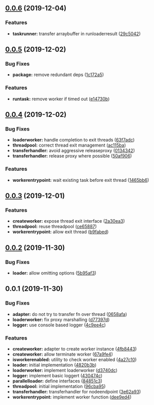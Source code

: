 <a name="0.0.6"></a>
## [0.0.6](https://github.com/kwonoj/webpack-loader-worker/compare/v0.0.5...v0.0.6) (2019-12-04)


### Features

* **taskrunner:** transfer arraybuffer in runloaderresult ([29c5042](https://github.com/kwonoj/webpack-loader-worker/commit/29c5042))



<a name="0.0.5"></a>
## [0.0.5](https://github.com/kwonoj/webpack-loader-worker/compare/v0.0.4...v0.0.5) (2019-12-02)


### Bug Fixes

* **package:** remove redundant deps ([1c172a5](https://github.com/kwonoj/webpack-loader-worker/commit/1c172a5))


### Features

* **runtask:** remove worker if timed out ([e14730b](https://github.com/kwonoj/webpack-loader-worker/commit/e14730b))



<a name="0.0.4"></a>
## [0.0.4](https://github.com/kwonoj/webpack-loader-worker/compare/v0.0.3...v0.0.4) (2019-12-02)


### Bug Fixes

* **loaderworker:** handle completion to exit threads ([63f7adc](https://github.com/kwonoj/webpack-loader-worker/commit/63f7adc))
* **threadpool:** correct thread exit management ([ac115ba](https://github.com/kwonoj/webpack-loader-worker/commit/ac115ba))
* **transferhandler:** avoid aggressive releaseproxy ([0134342](https://github.com/kwonoj/webpack-loader-worker/commit/0134342))
* **transferhandler:** release proxy where possible ([50af906](https://github.com/kwonoj/webpack-loader-worker/commit/50af906))


### Features

* **workerentrypoint:** wait existing task before exit thread ([1465bb6](https://github.com/kwonoj/webpack-loader-worker/commit/1465bb6))



<a name="0.0.3"></a>
## [0.0.3](https://github.com/kwonoj/webpack-loader-worker/compare/v0.0.2...v0.0.3) (2019-12-01)


### Features

* **createworker:** expose thread exit interface ([2a30ea3](https://github.com/kwonoj/webpack-loader-worker/commit/2a30ea3))
* **threadpool:** reuse threadpool ([ce65887](https://github.com/kwonoj/webpack-loader-worker/commit/ce65887))
* **workerentrypoint:** allow exit thread ([b9fabed](https://github.com/kwonoj/webpack-loader-worker/commit/b9fabed))



<a name="0.0.2"></a>
## [0.0.2](https://github.com/kwonoj/webpack-loader-worker/compare/v0.0.1...v0.0.2) (2019-11-30)


### Bug Fixes

* **loader:** allow omitting options ([5b95af3](https://github.com/kwonoj/webpack-loader-worker/commit/5b95af3))



<a name="0.0.1"></a>
## 0.0.1 (2019-11-30)


### Bug Fixes

* **adapter:** do not try to transfer fn over thread ([0658afa](https://github.com/kwonoj/webpack-loader-worker/commit/0658afa))
* **loaderworker:** fix proxy marshalling ([d77397d](https://github.com/kwonoj/webpack-loader-worker/commit/d77397d))
* **logger:** use console based logger ([4c9ee4c](https://github.com/kwonoj/webpack-loader-worker/commit/4c9ee4c))


### Features

* **createworker:** adapter to create worker instance ([4fb8443](https://github.com/kwonoj/webpack-loader-worker/commit/4fb8443))
* **createworker:** allow terminate worker ([67a9fe4](https://github.com/kwonoj/webpack-loader-worker/commit/67a9fe4))
* **isworkerenabled:** utility to check worker enabled ([4a27c10](https://github.com/kwonoj/webpack-loader-worker/commit/4a27c10))
* **loader:** initial implementation ([4820b3b](https://github.com/kwonoj/webpack-loader-worker/commit/4820b3b))
* **loaderworker:** implement loaderworker ([d3740dc](https://github.com/kwonoj/webpack-loader-worker/commit/d3740dc))
* **logger:** implement basic loggert ([430474c](https://github.com/kwonoj/webpack-loader-worker/commit/430474c))
* **parallelloader:** define interfaces ([84851c3](https://github.com/kwonoj/webpack-loader-worker/commit/84851c3))
* **threadpool:** initial implementation ([96cba95](https://github.com/kwonoj/webpack-loader-worker/commit/96cba95))
* **transferhandler:** transferhandler for nodeendpoint ([3e62a93](https://github.com/kwonoj/webpack-loader-worker/commit/3e62a93))
* **workerentrypoint:** implement worker function ([dee9ed4](https://github.com/kwonoj/webpack-loader-worker/commit/dee9ed4))



